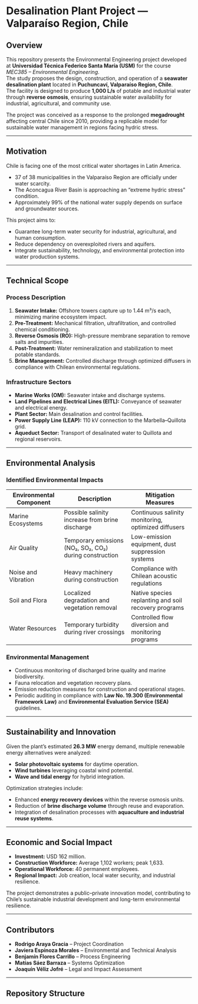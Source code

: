 # Desalination Plant Project — Valparaíso Region, Chile

## Overview
This repository presents the Environmental Engineering project developed at **Universidad Técnica Federico Santa María (USM)** for the course *MEC385 – Environmental Engineering*.  
The study proposes the design, construction, and operation of a **seawater desalination plant** located in **Puchuncaví, Valparaíso Region, Chile**.  
The facility is designed to produce **1,000 L/s** of potable and industrial water through **reverse osmosis**, ensuring sustainable water availability for industrial, agricultural, and community use.

The project was conceived as a response to the prolonged **megadrought** affecting central Chile since 2010, providing a replicable model for sustainable water management in regions facing hydric stress.

---

## Motivation
Chile is facing one of the most critical water shortages in Latin America.  
- 37 of 38 municipalities in the Valparaíso Region are officially under water scarcity.  
- The Aconcagua River Basin is approaching an “extreme hydric stress” condition.  
- Approximately 99% of the national water supply depends on surface and groundwater sources.

This project aims to:
- Guarantee long-term water security for industrial, agricultural, and human consumption.
- Reduce dependency on overexploited rivers and aquifers.
- Integrate sustainability, technology, and environmental protection into water production systems.

---

## Technical Scope

### Process Description
1. **Seawater Intake:** Offshore towers capture up to 1.44 m³/s each, minimizing marine ecosystem impact.  
2. **Pre-Treatment:** Mechanical filtration, ultrafiltration, and controlled chemical conditioning.  
3. **Reverse Osmosis (RO):** High-pressure membrane separation to remove salts and impurities.  
4. **Post-Treatment:** Water remineralization and stabilization to meet potable standards.  
5. **Brine Management:** Controlled discharge through optimized diffusers in compliance with Chilean environmental regulations.

### Infrastructure Sectors
- **Marine Works (OM):** Seawater intake and discharge systems.  
- **Land Pipelines and Electrical Lines (EITL):** Conveyance of seawater and electrical energy.  
- **Plant Sector:** Main desalination and control facilities.  
- **Power Supply Line (LEAP):** 110 kV connection to the Marbella–Quillota grid.  
- **Aqueduct Sector:** Transport of desalinated water to Quillota and regional reservoirs.

---

## Environmental Analysis

### Identified Environmental Impacts
| Environmental Component | Description | Mitigation Measures |
|--------------------------|-------------|----------------------|
| Marine Ecosystems | Possible salinity increase from brine discharge | Continuous salinity monitoring, optimized diffusers |
| Air Quality | Temporary emissions (NO₂, SO₂, CO₂) during construction | Low-emission equipment, dust suppression systems |
| Noise and Vibration | Heavy machinery during construction | Compliance with Chilean acoustic regulations |
| Soil and Flora | Localized degradation and vegetation removal | Native species replanting and soil recovery programs |
| Water Resources | Temporary turbidity during river crossings | Controlled flow diversion and monitoring programs |

### Environmental Management
- Continuous monitoring of discharged brine quality and marine biodiversity.  
- Fauna relocation and vegetation recovery plans.  
- Emission reduction measures for construction and operational stages.  
- Periodic auditing in compliance with **Law No. 19.300 (Environmental Framework Law)** and **Environmental Evaluation Service (SEA)** guidelines.

---

## Sustainability and Innovation
Given the plant’s estimated **26.3 MW** energy demand, multiple renewable energy alternatives were analyzed:
- **Solar photovoltaic systems** for daytime operation.
- **Wind turbines** leveraging coastal wind potential.
- **Wave and tidal energy** for hybrid integration.

Optimization strategies include:
- Enhanced **energy recovery devices** within the reverse osmosis units.
- Reduction of **brine discharge volume** through reuse and evaporation.
- Integration of desalination processes with **aquaculture and industrial reuse systems**.

---

## Economic and Social Impact
- **Investment:** USD 162 million.  
- **Construction Workforce:** Average 1,102 workers; peak 1,633.  
- **Operational Workforce:** 40 permanent employees.  
- **Regional Impact:** Job creation, local water security, and industrial resilience.

The project demonstrates a public–private innovation model, contributing to Chile’s sustainable industrial development and long-term environmental resilience.

---

## Contributors
- **Rodrigo Araya Gracia** – Project Coordination  
- **Javiera Espinoza Morales** – Environmental and Technical Analysis  
- **Benjamín Flores Carrillo** – Process Engineering  
- **Matías Sáez Barraza** – Systems Optimization  
- **Joaquín Véliz Jofré** – Legal and Impact Assessment  

---

## Repository Structure

